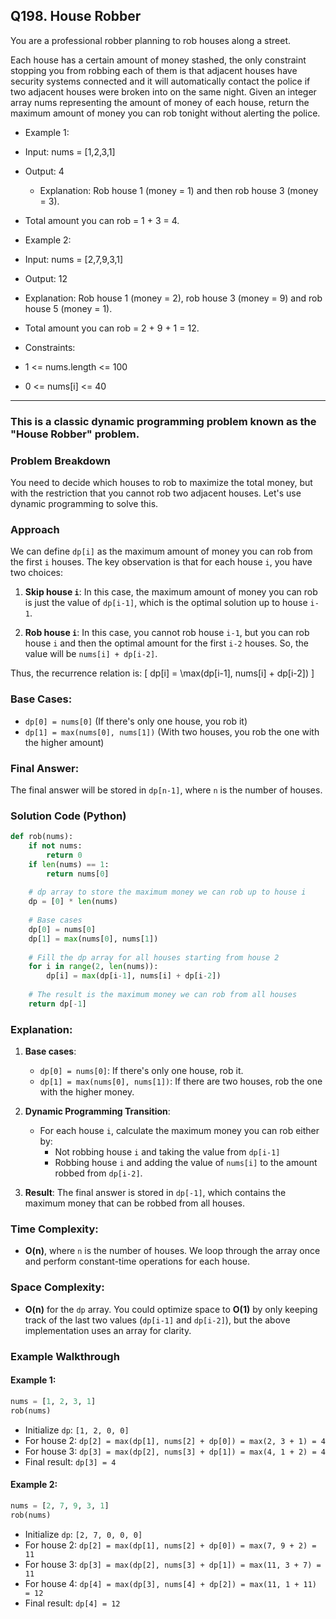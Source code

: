 ## Q198. House Robber

You are a professional robber planning to rob houses along a street. 

Each house has a certain amount of money stashed, the only constraint stopping you from robbing 
each of them is that adjacent houses have security systems connected and it will automatically contact the police if two adjacent houses were broken into on the same night.
Given an integer array nums representing the amount of money of each house, return the maximum amount of money you can rob tonight without alerting the police.

- Example 1:
 - Input: nums = [1,2,3,1]
 - Output: 4
   - Explanation: Rob house 1 (money = 1) and then rob house 3 (money = 3).
- Total amount you can rob = 1 + 3 = 4.

- Example 2:
 - Input: nums = [2,7,9,3,1]

- Output: 12
 - Explanation: Rob house 1 (money = 2), rob house 3 (money = 9) and rob house 5 (money = 1).
 - Total amount you can rob = 2 + 9 + 1 = 12.
 
- Constraints:
 - 1 <= nums.length <= 100
 - 0 <= nums[i] <= 40

---

### This is a classic dynamic programming problem known as the "House Robber" problem.

### Problem Breakdown

You need to decide which houses to rob to maximize the total money, but with the restriction that you cannot rob two adjacent houses. Let's use dynamic programming to solve this.

### Approach

We can define `dp[i]` as the maximum amount of money you can rob from the first `i` houses. The key observation is that for each house `i`, you have two choices:

1. **Skip house `i`**: In this case, the maximum amount of money you can rob is just the value of `dp[i-1]`, which is the optimal solution up to house `i-1`.
   
2. **Rob house `i`**: In this case, you cannot rob house `i-1`, but you can rob house `i` and then the optimal amount for the first `i-2` houses. So, the value will be `nums[i] + dp[i-2]`.

Thus, the recurrence relation is:
\[ dp[i] = \max(dp[i-1], nums[i] + dp[i-2]) \]

### Base Cases:
- `dp[0] = nums[0]` (If there's only one house, you rob it)
- `dp[1] = max(nums[0], nums[1])` (With two houses, you rob the one with the higher amount)

### Final Answer:
The final answer will be stored in `dp[n-1]`, where `n` is the number of houses.

### Solution Code (Python)

```python
def rob(nums):
    if not nums:
        return 0
    if len(nums) == 1:
        return nums[0]
    
    # dp array to store the maximum money we can rob up to house i
    dp = [0] * len(nums)
    
    # Base cases
    dp[0] = nums[0]
    dp[1] = max(nums[0], nums[1])
    
    # Fill the dp array for all houses starting from house 2
    for i in range(2, len(nums)):
        dp[i] = max(dp[i-1], nums[i] + dp[i-2])
    
    # The result is the maximum money we can rob from all houses
    return dp[-1]
```

### Explanation:

1. **Base cases**: 
   - `dp[0] = nums[0]`: If there's only one house, rob it.
   - `dp[1] = max(nums[0], nums[1])`: If there are two houses, rob the one with the higher money.
   
2. **Dynamic Programming Transition**: 
   - For each house `i`, calculate the maximum money you can rob either by:
     - Not robbing house `i` and taking the value from `dp[i-1]`
     - Robbing house `i` and adding the value of `nums[i]` to the amount robbed from `dp[i-2]`.

3. **Result**: The final answer is stored in `dp[-1]`, which contains the maximum money that can be robbed from all houses.

### Time Complexity:
- **O(n)**, where `n` is the number of houses. We loop through the array once and perform constant-time operations for each house.

### Space Complexity:
- **O(n)** for the `dp` array. You could optimize space to **O(1)** by only keeping track of the last two values (`dp[i-1]` and `dp[i-2]`), but the above implementation uses an array for clarity.

### Example Walkthrough

#### Example 1:
```python
nums = [1, 2, 3, 1]
rob(nums)
```
- Initialize `dp`: `[1, 2, 0, 0]`
- For house 2: `dp[2] = max(dp[1], nums[2] + dp[0]) = max(2, 3 + 1) = 4`
- For house 3: `dp[3] = max(dp[2], nums[3] + dp[1]) = max(4, 1 + 2) = 4`
- Final result: `dp[3] = 4`

#### Example 2:
```python
nums = [2, 7, 9, 3, 1]
rob(nums)
```
- Initialize `dp`: `[2, 7, 0, 0, 0]`
- For house 2: `dp[2] = max(dp[1], nums[2] + dp[0]) = max(7, 9 + 2) = 11`
- For house 3: `dp[3] = max(dp[2], nums[3] + dp[1]) = max(11, 3 + 7) = 11`
- For house 4: `dp[4] = max(dp[3], nums[4] + dp[2]) = max(11, 1 + 11) = 12`
- Final result: `dp[4] = 12`

